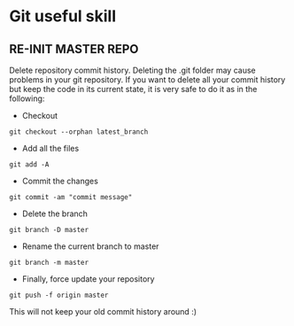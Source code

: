 # Git useful skill

## RE-INIT MASTER REPO
Delete repository commit history.
Deleting the .git folder may cause problems in your git repository. If you want to delete all your commit history but keep the code in its current state, it is very safe to do it as in the following:

- Checkout
```
git checkout --orphan latest_branch
```
- Add all the files
```
git add -A
```
- Commit the changes
```
git commit -am "commit message"
```
- Delete the branch
```
git branch -D master
```
- Rename the current branch to master
```
git branch -m master
```
- Finally, force update your repository
```
git push -f origin master
```
This will not keep your old commit history around :)
